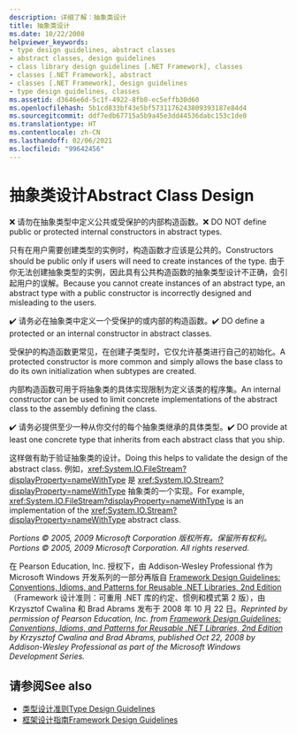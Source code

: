 ```yaml
---
description: 详细了解：抽象类设计
title: 抽象类设计
ms.date: 10/22/2008
helpviewer_keywords:
- type design guidelines, abstract classes
- abstract classes, design guidelines
- class library design guidelines [.NET Framework], classes
- classes [.NET Framework], abstract
- classes [.NET Framework], design guidelines
- type design guidelines, classes
ms.assetid: d3646e6d-5c1f-4922-8fb0-ec5effb30d60
ms.openlocfilehash: 5b1cd833bf43e5bf5731176243809393187e84d4
ms.sourcegitcommit: ddf7edb67715a5b9a45e3dd44536dabc153c1de0
ms.translationtype: HT
ms.contentlocale: zh-CN
ms.lasthandoff: 02/06/2021
ms.locfileid: "99642456"
---
```

# <a name="abstract-class-design"></a><span data-ttu-id="58d8b-103">抽象类设计</span><span class="sxs-lookup"><span data-stu-id="58d8b-103">Abstract Class Design</span></span>

<span data-ttu-id="58d8b-104">❌ 请勿在抽象类型中定义公共或受保护的内部构造函数。</span><span class="sxs-lookup"><span data-stu-id="58d8b-104">❌ DO NOT define public or protected internal constructors in abstract types.</span></span>

 <span data-ttu-id="58d8b-105">只有在用户需要创建类型的实例时，构造函数才应该是公共的。</span><span class="sxs-lookup"><span data-stu-id="58d8b-105">Constructors should be public only if users will need to create instances of the type.</span></span> <span data-ttu-id="58d8b-106">由于你无法创建抽象类型的实例，因此具有公共构造函数的抽象类型设计不正确，会引起用户的误解。</span><span class="sxs-lookup"><span data-stu-id="58d8b-106">Because you cannot create instances of an abstract type, an abstract type with a public constructor is incorrectly designed and misleading to the users.</span></span>

 <span data-ttu-id="58d8b-107">✔️ 请务必在抽象类中定义一个受保护的或内部的构造函数。</span><span class="sxs-lookup"><span data-stu-id="58d8b-107">✔️ DO define a protected or an internal constructor in abstract classes.</span></span>

 <span data-ttu-id="58d8b-108">受保护的构造函数更常见，在创建子类型时，它仅允许基类进行自己的初始化。</span><span class="sxs-lookup"><span data-stu-id="58d8b-108">A protected constructor is more common and simply allows the base class to do its own initialization when subtypes are created.</span></span>

 <span data-ttu-id="58d8b-109">内部构造函数可用于将抽象类的具体实现限制为定义该类的程序集。</span><span class="sxs-lookup"><span data-stu-id="58d8b-109">An internal constructor can be used to limit concrete implementations of the abstract class to the assembly defining the class.</span></span>

 <span data-ttu-id="58d8b-110">✔️ 请务必提供至少一种从你交付的每个抽象类继承的具体类型。</span><span class="sxs-lookup"><span data-stu-id="58d8b-110">✔️ DO provide at least one concrete type that inherits from each abstract class that you ship.</span></span>

 <span data-ttu-id="58d8b-111">这样做有助于验证抽象类的设计。</span><span class="sxs-lookup"><span data-stu-id="58d8b-111">Doing this helps to validate the design of the abstract class.</span></span> <span data-ttu-id="58d8b-112">例如，<xref:System.IO.FileStream?displayProperty=nameWithType> 是 <xref:System.IO.Stream?displayProperty=nameWithType> 抽象类的一个实现。</span><span class="sxs-lookup"><span data-stu-id="58d8b-112">For example,  <xref:System.IO.FileStream?displayProperty=nameWithType> is an implementation of the <xref:System.IO.Stream?displayProperty=nameWithType> abstract class.</span></span>

 <span data-ttu-id="58d8b-113">*Portions © 2005, 2009 Microsoft Corporation 版权所有。保留所有权利。*</span><span class="sxs-lookup"><span data-stu-id="58d8b-113">*Portions © 2005, 2009 Microsoft Corporation. All rights reserved.*</span></span>

 <span data-ttu-id="58d8b-114">在 Pearson Education, Inc. 授权下，由 Addison-Wesley Professional 作为 Microsoft Windows 开发系列的一部分再版自 [Framework Design Guidelines: Conventions, Idioms, and Patterns for Reusable .NET Libraries, 2nd Edition](https://www.informit.com/store/framework-design-guidelines-conventions-idioms-and-9780321545619)（Framework 设计准则：可重用 .NET 库的约定、惯例和模式第 2 版），由 Krzysztof Cwalina 和 Brad Abrams 发布于 2008 年 10 月 22 日。</span><span class="sxs-lookup"><span data-stu-id="58d8b-114">*Reprinted by permission of Pearson Education, Inc. from [Framework Design Guidelines: Conventions, Idioms, and Patterns for Reusable .NET Libraries, 2nd Edition](https://www.informit.com/store/framework-design-guidelines-conventions-idioms-and-9780321545619) by Krzysztof Cwalina and Brad Abrams, published Oct 22, 2008 by Addison-Wesley Professional as part of the Microsoft Windows Development Series.*</span></span>

## <a name="see-also"></a><span data-ttu-id="58d8b-115">请参阅</span><span class="sxs-lookup"><span data-stu-id="58d8b-115">See also</span></span>

- [<span data-ttu-id="58d8b-116">类型设计准则</span><span class="sxs-lookup"><span data-stu-id="58d8b-116">Type Design Guidelines</span></span>](type.md)
- [<span data-ttu-id="58d8b-117">框架设计指南</span><span class="sxs-lookup"><span data-stu-id="58d8b-117">Framework Design Guidelines</span></span>](index.md)
